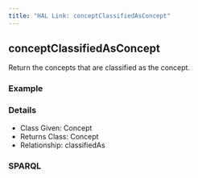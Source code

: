 ```yaml
---
title: "HAL Link: conceptClassifiedAsConcept"
---
```


## conceptClassifiedAsConcept

Return the concepts that are classified as the concept.

### Example




### Details

* Class Given: Concept
* Returns Class: Concept
* Relationship: classifiedAs


### SPARQL
```

```

